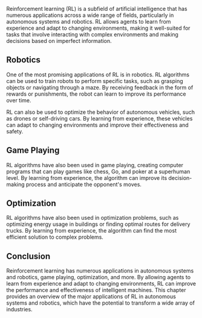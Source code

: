 
Reinforcement learning (RL) is a subfield of artificial intelligence that has numerous applications across a wide range of fields, particularly in autonomous systems and robotics. RL allows agents to learn from experience and adapt to changing environments, making it well-suited for tasks that involve interacting with complex environments and making decisions based on imperfect information.

Robotics
--------

One of the most promising applications of RL is in robotics. RL algorithms can be used to train robots to perform specific tasks, such as grasping objects or navigating through a maze. By receiving feedback in the form of rewards or punishments, the robot can learn to improve its performance over time.

RL can also be used to optimize the behavior of autonomous vehicles, such as drones or self-driving cars. By learning from experience, these vehicles can adapt to changing environments and improve their effectiveness and safety.

Game Playing
------------

RL algorithms have also been used in game playing, creating computer programs that can play games like chess, Go, and poker at a superhuman level. By learning from experience, the algorithm can improve its decision-making process and anticipate the opponent's moves.

Optimization
------------

RL algorithms have also been used in optimization problems, such as optimizing energy usage in buildings or finding optimal routes for delivery trucks. By learning from experience, the algorithm can find the most efficient solution to complex problems.

Conclusion
----------

Reinforcement learning has numerous applications in autonomous systems and robotics, game playing, optimization, and more. By allowing agents to learn from experience and adapt to changing environments, RL can improve the performance and effectiveness of intelligent machines. This chapter provides an overview of the major applications of RL in autonomous systems and robotics, which have the potential to transform a wide array of industries.

